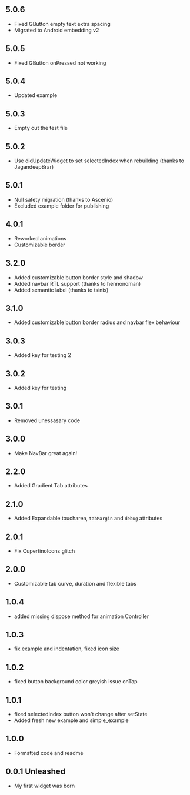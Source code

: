 ## 5.0.6
* Fixed GButton empty text extra spacing
* Migrated to Android embedding v2

## 5.0.5
* Fixed GButton onPressed not working

## 5.0.4
* Updated example

## 5.0.3
* Empty out the test file

## 5.0.2
* Use didUpdateWidget to set selectedIndex when rebuilding (thanks to JagandeepBrar)

## 5.0.1
* Null safety migration (thanks to Ascenio)
* Excluded example folder for publishing

## 4.0.1
* Reworked animations
* Customizable border

## 3.2.0

* Added customizable button border style and shadow
* Added navbar RTL support (thanks to hennonoman)
* Added semantic label (thanks to tsinis)

## 3.1.0

* Added customizable button border radius and navbar flex behaviour

## 3.0.3

* Added key for testing 2

## 3.0.2

* Added key for testing

## 3.0.1

* Removed unessasary code

## 3.0.0

* Make NavBar great again!

## 2.2.0

* Added Gradient Tab attributes

## 2.1.0

* Added Expandable toucharea, `tabMargin` and `debug` attributes

## 2.0.1

* Fix CupertinoIcons glitch

## 2.0.0

* Customizable tab curve, duration and flexible tabs

## 1.0.4

* added missing dispose method for animation Controller

## 1.0.3

* fix example and indentation, fixed icon size

## 1.0.2

* fixed button background color greyish issue onTap

## 1.0.1

* fixed selectedIndex button won't change after setState
* Added fresh new example and simple_example

## 1.0.0 

* Formatted code and readme

## 0.0.1 Unleashed

* My first widget was born







